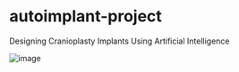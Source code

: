 # autoimplant-project

Designing Cranioplasty Implants Using Artificial Intelligence

![image](https://user-images.githubusercontent.com/4543569/129494544-a0f304b3-9fa7-463d-9fdc-798f896afd49.png)


